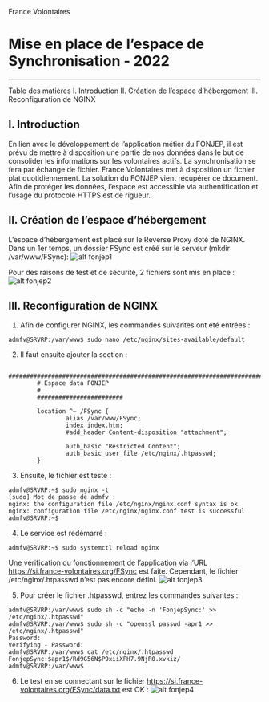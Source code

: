 France Volontaires

# Mise en place de l’espace de Synchronisation - 2022
---
Table des matières
I.	Introduction
II.	Création de l’espace d’hébergement
III.	Reconfiguration de NGINX

## I.	Introduction

En lien avec le développement de l’application métier du FONJEP, il est prévu de mettre à disposition une partie de nos données dans le but de consolider les informations sur les volontaires actifs.
La synchronisation se fera par échange de fichier. France Volontaires met à disposition un fichier plat quotidiennement. La solution du FONJEP vient récupérer ce document.
Afin de protéger les données, l’espace est accessible via authentification et l’usage du protocole HTTPS est de rigueur.

## II.	Création de l’espace d’hébergement

L’espace d’hébergement est placé sur le Reverse Proxy doté de NGINX. 
Dans un 1er temps, un dossier FSync est créé sur le serveur (mkdir /var/www/FSync):
![alt fonjep1](mdimages/fonjep1.png)

Pour des raisons de test et de sécurité, 2 fichiers sont mis en place : 
![alt fonjep2](mdimages/fonjep2.png)

## III.	Reconfiguration de NGINX

1. Afin de configurer NGINX, les commandes suivantes ont été entrées :

````
admfv@SRVRP:/var/www$ sudo nano /etc/nginx/sites-available/default
````

2. Il faut ensuite ajouter la section :

````
 ####################################################################################
        # Espace data FONJEP
        #
        ########################

        location ^~ /FSync {
                alias /var/www/FSync;
                index index.htm;
                #add_header Content-disposition "attachment";

                auth_basic "Restricted Content";
                auth_basic_user_file /etc/nginx/.htpasswd;
        }
````
3. Ensuite, le fichier est testé :
````
admfv@SRVRP:~$ sudo nginx -t
[sudo] Mot de passe de admfv :
nginx: the configuration file /etc/nginx/nginx.conf syntax is ok
nginx: configuration file /etc/nginx/nginx.conf test is successful
admfv@SRVRP:~$
````
4. Le service est redémarré :
````
admfv@SRVRP:~$ sudo systemctl reload nginx
````
Une vérification du fonctionnement de l’application via l’URL https://si.france-volontaires.org/FSync est faite.
Cependant, le fichier /etc/nginx/.htpasswd n’est pas encore défini.
![alt fonjep3](mdimages/fonjep3.png)

5. Pour créer le fichier .htpasswd, entrez les commandes suivantes :
````
admfv@SRVRP:/var/www$ sudo sh -c "echo -n 'FonjepSync:' >> /etc/nginx/.htpasswd"
admfv@SRVRP:/var/www$ sudo sh -c "openssl passwd -apr1 >> /etc/nginx/.htpasswd"
Password:
Verifying - Password:
admfv@SRVRP:/var/www$ cat /etc/nginx/.htpasswd
FonjepSync:$apr1$/Rd9G56N$P9xiiXFH7.9NjR0.xvkiz/
admfv@SRVRP:/var/www$

````
6. Le test en se connectant sur le fichier https://si.france-volontaires.org/FSync/data.txt est OK : 
![alt fonjep4](mdimages/fonjep4.png)
